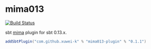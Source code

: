 # mima013

[![Build Status](https://travis-ci.org/xuwei-k/mima013.svg?branch=master)](https://travis-ci.org/xuwei-k/mima013)

sbt [mima](https://github.com/lightbend/mima) plugin for sbt 0.13.x.

```scala
addSbtPlugin("com.github.xuwei-k" % "mima013-plugin" % "0.1.1")
```

